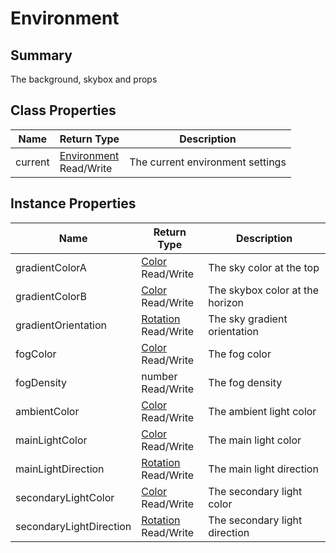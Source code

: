 # Environment

## Summary

The background, skybox and props

## Class Properties

<table data-full-width="false"><thead><tr><th>Name</th><th>Return Type</th><th>Description</th></tr></thead><tbody><tr><td>current</td><td><a href="environment.md">Environment</a><br>Read/Write</td><td>The current environment settings</td></tr></tbody></table>

## Instance Properties

<table data-full-width="false"><thead><tr><th>Name</th><th>Return Type</th><th>Description</th></tr></thead><tbody><tr><td>gradientColorA</td><td><a href="color.md">Color</a><br>Read/Write</td><td>The sky color at the top</td></tr><tr><td>gradientColorB</td><td><a href="color.md">Color</a><br>Read/Write</td><td>The skybox color at the horizon</td></tr><tr><td>gradientOrientation</td><td><a href="rotation.md">Rotation</a><br>Read/Write</td><td>The sky gradient orientation</td></tr><tr><td>fogColor</td><td><a href="color.md">Color</a><br>Read/Write</td><td>The fog color</td></tr><tr><td>fogDensity</td><td>number<br>Read/Write</td><td>The fog density</td></tr><tr><td>ambientColor</td><td><a href="color.md">Color</a><br>Read/Write</td><td>The ambient light color</td></tr><tr><td>mainLightColor</td><td><a href="color.md">Color</a><br>Read/Write</td><td>The main light color</td></tr><tr><td>mainLightDirection</td><td><a href="rotation.md">Rotation</a><br>Read/Write</td><td>The main light direction</td></tr><tr><td>secondaryLightColor</td><td><a href="color.md">Color</a><br>Read/Write</td><td>The secondary light color</td></tr><tr><td>secondaryLightDirection</td><td><a href="rotation.md">Rotation</a><br>Read/Write</td><td>The secondary light direction</td></tr></tbody></table>
